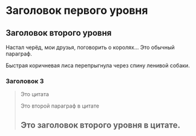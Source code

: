 Заголовок первого уровня
========================

Заголовок второго уровня
------------------------

Настал черёд, мои друзья, поговорить
о королях... Это обычный
параграф.

Быстрая коричневая лиса перепрыгнула 
через спину ленивой собаки.

### Заголовок 3

> Это цитата
> 
> Это второй параграф в цитате
>
> ## Это заголовок второго уровня в цитате.